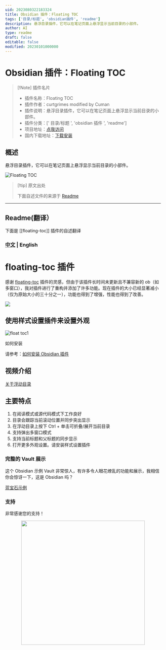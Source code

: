 ```yaml
---
uid: 2023080322183324
title: Obsidian 插件：Floating TOC
tags: ['目录/标题', 'obsidian插件', 'readme']
description: 悬浮目录插件，它可以在笔记页面上悬浮显示当前目录的小部件。
author: AI
type: readme
draft: false
editable: false
modified: 20230101000000
---
```


# Obsidian 插件：Floating TOC

> [!Note] 插件名片
> - 插件名称：Floating TOC
> - 插件作者：curtgrimes modified by Cuman
> - 插件说明：悬浮目录插件，它可以在笔记页面上悬浮显示当前目录的小部件。
> - 插件分类：[' 目录/标题 ', 'obsidian 插件 ', 'readme']
> - 项目地址：[点我访问](https://github.com/cumany/obsidian-floating-toc-plugin)
> - 国内下载地址：[下载安装](https://pkmer.cn/products/plugin/pluginMarket/?floating-toc)

## 概述

悬浮目录插件，它可以在笔记页面上悬浮显示当前目录的小部件。

![Floating TOC](https://cdn.pkmer.cn/covers/floating-toc.png!pkmer)

> [!tip] 原文出处
>
>下面自述文件的来源于 [Readme](https://ghproxy.net/https://raw.githubusercontent.com/PKM-er/obsidian-floating-toc-plugin/master/README.md)
>

---

## Readme(翻译）

下面是 [[floating-toc]] 插件的自述翻译

### [中文](./README-zh_cn.md) | English

# floating-toc 插件

感谢 [floating-toc](https://github.com/curtgrimes/obsidian-floating-toc-plugin) 插件的灵感，但由于该插件长时间未更新且不兼容新的 ob（如多窗口），我对插件进行了重构并添加了许多功能。现在插件的大小已经显著减小（仅为原始大小的三十分之一），功能也得到了增强，性能也得到了改善。

![](https://ghproxy.com/https://raw.githubusercontent.com/cumany/cumany/main/pic/202209171712621.gif)

## 使用样式设置插件来设置外观

![float toc1](https://user-images.githubusercontent.com/42957010/195370659-d77a7c31-1711-42b3-80fc-3b9a06eb9b0c.gif)

如何安装

请参考：[如何安装 Obsidian 插件](https://forum.obsidian.md/t/plugins-mini-faq/7737)

## 视频介绍

[关于浮动目录](https://www.bilibili.com/video/BV1Ze4y1C7Yw/)

## 主要特点

1. 在阅读模式或源代码模式下工作良好
2. 目录会跟踪当前滚动位置并同步突出显示
3. 在浮动目录上按下 Ctrl + 单击可折叠/展开当前目录
4. 支持弹出多窗口模式
5. 支持当前标题和父标题的同步显示
6. 打开更多外观设置。请安装样式设置插件

### 完整的 Vault 展示

这个 Obsidian 示例 Vault 非常惊人，有许多令人眼花缭乱的功能和展示，我相信你会惊讶一下，这是 Obsidian 吗？

[蓝宝石示例](https://github.com/cumany/Blue-topaz-examples)

### 支持

非常感谢您的支持！

<div align="center">
<img src="https://ghproxy.com/https://raw.githubusercontent.com/cumany/cumany/main/pic/202209192228895.png" width="400px">
</div>


<div align="center">
</div>



